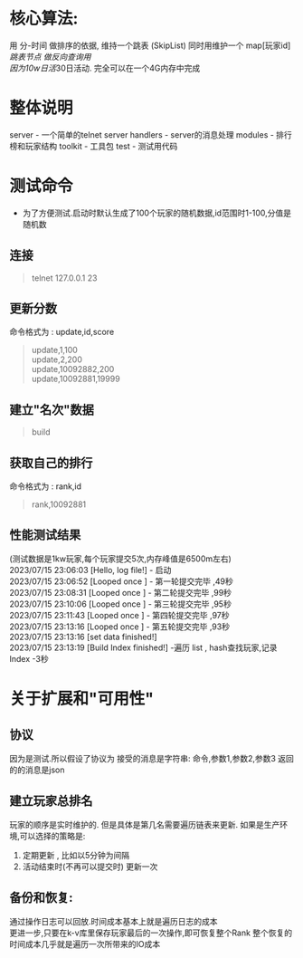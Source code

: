 # 核心算法:  
用 分-时间 做排序的依据, 维持一个跳表 (SkipList)
同时用维护一个 map[玩家id]*跳表节点 做反向查询用  
因为10w日活*30日活动. 完全可以在一个4G内存中完成  

# 整体说明
server - 一个简单的telnet server
handlers - server的消息处理
modules - 排行榜和玩家结构
toolkit - 工具包
test - 测试用代码

# 测试命令  
* 为了方便测试.启动时默认生成了100个玩家的随机数据,id范围时1-100,分值是随机数
## 连接  
> telnet 127.0.0.1 23  
## 更新分数 
命令格式为 : update,id,score 
> update,1,100  
update,2,200  
update,10092882,200  
update,10092881,19999
## 建立"名次"数据
> build
## 获取自己的排行
命令格式为 : rank,id
> rank,10092881

## 性能测试结果
(测试数据是1kw玩家,每个玩家提交5次,内存峰值是6500m左右)  
2023/07/15 23:06:03 [Hello, log file!] - 启动  
2023/07/15 23:06:52 [Looped once ] - 第一轮提交完毕 ,49秒  
2023/07/15 23:08:31 [Looped once ] - 第二轮提交完毕 ,99秒  
2023/07/15 23:10:06 [Looped once ] - 第三轮提交完毕 ,95秒  
2023/07/15 23:11:43 [Looped once ] - 第四轮提交完毕 ,97秒  
2023/07/15 23:13:16 [Looped once ] - 第五轮提交完毕 ,93秒  
2023/07/15 23:13:16 [set data finished!]   
2023/07/15 23:13:19 [Build Index finished!] -遍历 list , hash查找玩家,记录Index -3秒  


# 关于扩展和"可用性"
## 协议
因为是测试.所以假设了协议为 
接受的消息是字符串: 命令,参数1,参数2,参数3
返回的的消息是json

## 建立玩家总排名
玩家的顺序是实时维护的. 但是具体是第几名需要遍历链表来更新. 
如果是生产环境,可以选择的策略是:
1) 定期更新 , 比如以5分钟为间隔 
2) 活动结束时(不再可以提交时) 更新一次

## 备份和恢复:  
通过操作日志可以回放.时间成本基本上就是遍历日志的成本  
更进一步,只要在k-v库里保存玩家最后的一次操作,即可恢复整个Rank
整个恢复的时间成本几乎就是遍历一次所带来的IO成本

